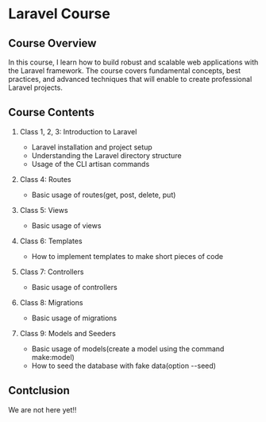 # Laravel Course

## Course Overview

In this course, I learn how to build robust and scalable web applications with the Laravel framework. The course covers fundamental concepts, best practices, and advanced techniques that will enable to create professional Laravel projects.

## Course Contents

1. Class 1, 2, 3: Introduction to Laravel
   - Laravel installation and project setup
   - Understanding the Laravel directory structure
   - Usage of the CLI artisan commands

2. Class 4: Routes
   - Basic usage of routes(get, post, delete, put)

3. Class 5: Views
   - Basic usage of views

4. Class 6: Templates
   - How to implement templates to make short pieces of code

5. Class 7: Controllers
   - Basic usage of controllers

6. Class 8: Migrations
   - Basic usage of migrations

7. Class 9: Models and Seeders
   - Basic usage of models(create a model using the command make:model)
   - How to seed the database with fake data(option --seed)

## Contclusion

We are not here yet!!
